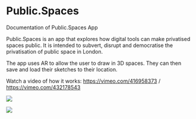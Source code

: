 # Public.Spaces
Documentation of Public.Spaces App

Public.Spaces is an app that explores how digital tools can make privatised spaces public. It is intended to subvert, disrupt and democratise the privatisation of public space in London.

The app uses AR to allow the user to draw in 3D spaces. They can then save and load their sketches to their location.


Watch a video of how it works:
https://vimeo.com/416958373
/
https://vimeo.com/432178543

![](https://uploads-ssl.webflow.com/5d7246f37e4c7924f8a71b18/5eef75a84b80911403ffd003_Public.Spaces.jpg)

![](https://uploads-ssl.webflow.com/5d7246f37e4c7924f8a71b18/5eef75a9c8f0be1f4b4276ed_Public.Spaces2.jpg)

